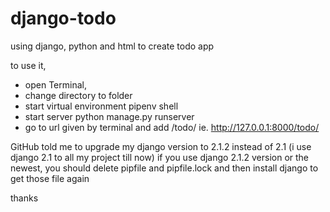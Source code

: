# django-todo
using django, python and html to create todo app

to use it,

- open Terminal,
- change directory to folder
- start virtual environment
  pipenv shell
- start server 
  python manage.py runserver
- go to url given by terminal and add /todo/ 
  ie. http://127.0.0.1:8000/todo/

GitHub told me to upgrade my django version to 2.1.2 instead of 2.1 (i use django 2.1 to all my project till now)
if you use django 2.1.2 version or the newest, 
you should delete pipfile and pipfile.lock and then install django to get those file again

thanks
